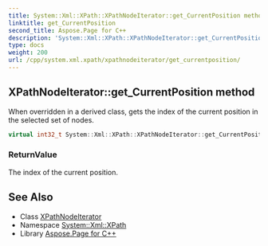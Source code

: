 ```yaml
---
title: System::Xml::XPath::XPathNodeIterator::get_CurrentPosition method
linktitle: get_CurrentPosition
second_title: Aspose.Page for C++
description: 'System::Xml::XPath::XPathNodeIterator::get_CurrentPosition method. When overridden in a derived class, gets the index of the current position in the selected set of nodes in C++.'
type: docs
weight: 200
url: /cpp/system.xml.xpath/xpathnodeiterator/get_currentposition/
---
```

## XPathNodeIterator::get_CurrentPosition method


When overridden in a derived class, gets the index of the current position in the selected set of nodes.

```cpp
virtual int32_t System::Xml::XPath::XPathNodeIterator::get_CurrentPosition()=0
```


### ReturnValue

The index of the current position.

## See Also

* Class [XPathNodeIterator](../)
* Namespace [System::Xml::XPath](../../)
* Library [Aspose.Page for C++](../../../)
